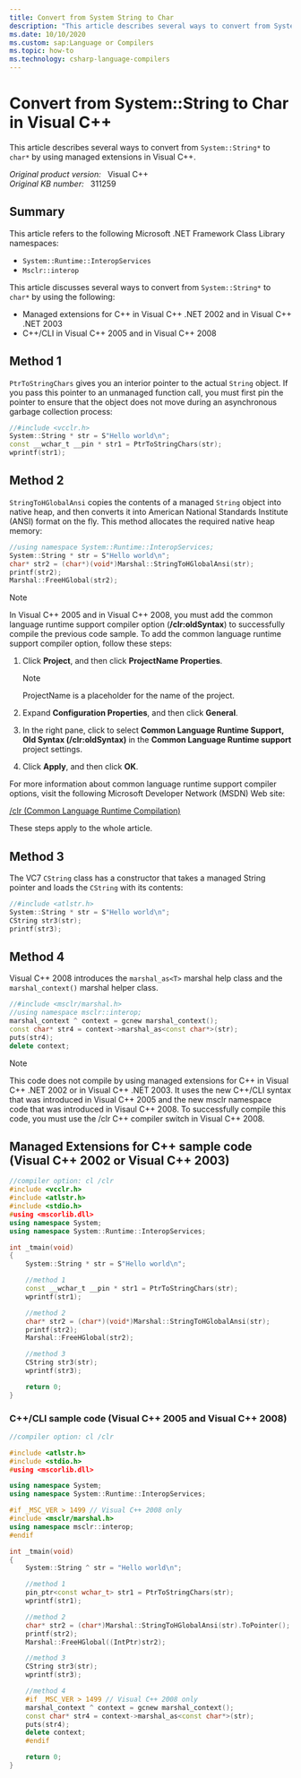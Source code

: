 ```yaml
---
title: Convert from System String to Char
description: "This article describes several ways to convert from System::String* to char* by using managed extensions in Visual C++."
ms.date: 10/10/2020
ms.custom: sap:Language or Compilers
ms.topic: how-to
ms.technology: csharp-language-compilers
---
```

# Convert from System::String to Char in Visual C++  

This article describes several ways to convert from `System::String*` to `char*` by using managed extensions in Visual C++.

_Original product version:_ &nbsp; Visual C++  
_Original KB number:_ &nbsp; 311259

## Summary

This article refers to the following Microsoft .NET Framework Class Library namespaces:

- `System::Runtime::InteropServices`
- `Msclr::interop`

This article discusses several ways to convert from `System::String*` to `char*` by using the following:

- Managed extensions for C++ in Visual C++ .NET 2002 and in Visual C++ .NET 2003
- C++/CLI in Visual C++ 2005 and in Visual C++ 2008

## Method 1

`PtrToStringChars` gives you an interior pointer to the actual `String` object. If you pass this pointer to an unmanaged function call, you must first pin the pointer to ensure that the object does not move during an asynchronous garbage collection process:

```c++
//#include <vcclr.h>
System::String * str = S"Hello world\n";
const __wchar_t __pin * str1 = PtrToStringChars(str);
wprintf(str1);
```

## Method 2

`StringToHGlobalAnsi` copies the contents of a managed `String` object into native heap, and then converts it into American National Standards Institute (ANSI) format on the fly. This method allocates the required native heap memory:

```c++
//using namespace System::Runtime::InteropServices;
System::String * str = S"Hello world\n";
char* str2 = (char*)(void*)Marshal::StringToHGlobalAnsi(str);
printf(str2);
Marshal::FreeHGlobal(str2);
```

> [!NOTE]
> In Visual C++ 2005 and in Visual C++ 2008, you must add the common language runtime support compiler option (**/clr:oldSyntax**) to successfully compile the previous code sample. To add the common language runtime support compiler option, follow these steps:

1. Click **Project**, and then click **ProjectName Properties**.

   > [!NOTE]
   > ProjectName is a placeholder for the name of the project.

2. Expand **Configuration Properties**, and then click **General**.

3. In the right pane, click to select **Common Language Runtime Support, Old Syntax (/clr:oldSyntax)** in the **Common Language Runtime support** project settings.

4. Click **Apply**, and then click **OK**.

For more information about common language runtime support compiler options, visit the following Microsoft Developer Network (MSDN) Web site:

[/clr (Common Language Runtime Compilation)](/cpp/build/reference/clr-common-language-runtime-compilation)

These steps apply to the whole article.

## Method 3

The VC7 `CString` class has a constructor that takes a managed String pointer and loads the `CString` with its contents:

```c++
//#include <atlstr.h>
System::String * str = S"Hello world\n";
CString str3(str);
printf(str3);
```

## Method 4

Visual C++ 2008 introduces the `marshal_as<T>` marshal help class and the `marshal_context()` marshal helper class.

```c++
//#include <msclr/marshal.h>
//using namespace msclr::interop;
marshal_context ^ context = gcnew marshal_context();
const char* str4 = context->marshal_as<const char*>(str);
puts(str4);
delete context;
```

> [!NOTE]
> This code does not compile by using managed extensions for C++ in Visual C++ .NET 2002 or in Visual C++ .NET 2003. It uses the new C++/CLI syntax that was introduced in Visual C++ 2005 and the new msclr namespace code that was introduced in Visaul C++ 2008. To successfully compile this code, you must use the /clr C++ compiler switch in Visual C++ 2008.

## Managed Extensions for C++ sample code (Visual C++ 2002 or Visual C++ 2003)

```c++
//compiler option: cl /clr
#include <vcclr.h>
#include <atlstr.h>
#include <stdio.h>
#using <mscorlib.dll>
using namespace System;
using namespace System::Runtime::InteropServices;

int _tmain(void)
{
    System::String * str = S"Hello world\n";

    //method 1
    const __wchar_t __pin * str1 = PtrToStringChars(str);
    wprintf(str1);

    //method 2
    char* str2 = (char*)(void*)Marshal::StringToHGlobalAnsi(str);
    printf(str2);
    Marshal::FreeHGlobal(str2);

    //method 3
    CString str3(str);
    wprintf(str3);

    return 0;
}
```

### C++/CLI sample code (Visual C++ 2005 and Visual C++ 2008)

```c++
//compiler option: cl /clr

#include <atlstr.h>
#include <stdio.h>
#using <mscorlib.dll>

using namespace System;
using namespace System::Runtime::InteropServices;

#if _MSC_VER > 1499 // Visual C++ 2008 only
#include <msclr/marshal.h>
using namespace msclr::interop;
#endif

int _tmain(void)
{
    System::String ^ str = "Hello world\n";

    //method 1
    pin_ptr<const wchar_t> str1 = PtrToStringChars(str);
    wprintf(str1);

    //method 2
    char* str2 = (char*)Marshal::StringToHGlobalAnsi(str).ToPointer();
    printf(str2);
    Marshal::FreeHGlobal((IntPtr)str2);

    //method 3
    CString str3(str);
    wprintf(str3);

    //method 4
    #if _MSC_VER > 1499 // Visual C++ 2008 only
    marshal_context ^ context = gcnew marshal_context();
    const char* str4 = context->marshal_as<const char*>(str);
    puts(str4);
    delete context;
    #endif

    return 0;
}

```
